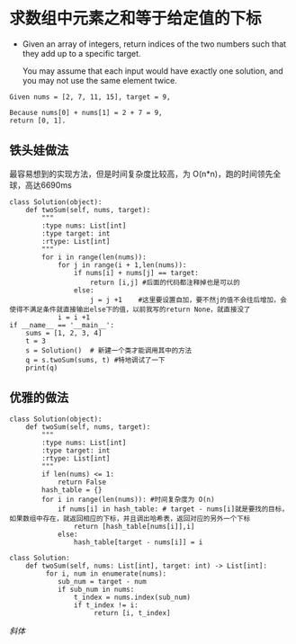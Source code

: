 # 求数组中元素之和等于给定值的下标
- Given an array of integers, return indices of the two numbers such that they add up to a specific target.

  You may assume that each input would have exactly one solution, and you may not use the same element twice.
```
Given nums = [2, 7, 11, 15], target = 9,

Because nums[0] + nums[1] = 2 + 7 = 9,
return [0, 1].
```
## 铁头娃做法
最容易想到的实现方法，但是时间复杂度比较高，为 O(n*n)，跑的时间领先全球，高达6690ms
```
class Solution(object):
    def twoSum(self, nums, target):
        """
        :type nums: List[int]
        :type target: int
        :rtype: List[int]
        """
        for i in range(len(nums)):
            for j in range(i + 1,len(nums)):
                if nums[i] + nums[j] == target:
                    return [i,j] #后面的代码都注释掉也是可以的
                else:
                    j = j +1    #这里要设置自加，要不然j的值不会往后增加，会使得不满足条件就直接输出else下的值，以前我写的return None，就直接没了
            i = i +1
if __name__ == '__main__':
    sums = [1, 2, 3, 4]
    t = 3
    s = Solution()  # 新建一个类才能调用其中的方法
    q = s.twoSum(sums, t) #特地调试了一下
    print(q)
```
## 优雅的做法
```
class Solution(object):
    def twoSum(self, nums, target):
        """
        :type nums: List[int]
        :type target: int
        :rtype: List[int]
        """
        if len(nums) <= 1:
            return False
        hash_table = {}
        for i in range(len(nums)): #时间复杂度为 O(n)
            if nums[i] in hash_table: # target - nums[i]就是要找的目标，如果数组中存在，就返回相应的下标，并且调出哈希表，返回对应的另外一个下标
                return [hash_table[nums[i]],i]
            else:
                hash_table[target - nums[i]] = i

class Solution:
    def twoSum(self, nums: List[int], target: int) -> List[int]:
         for i, num in enumerate(nums):
            sub_num = target - num
            if sub_num in nums:
                t_index = nums.index(sub_num)
                if t_index != i:
                     return [i, t_index]
```
*斜体*
